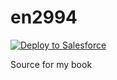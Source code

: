 en2994
======

<a href="https://githubsfdeploy.herokuapp.com?owner=skolakan&repo=forcedotcom-enterprise-architecture/tree/chapter-04">
  <img alt="Deploy to Salesforce"
       src="https://raw.githubusercontent.com/afawcett/githubsfdeploy/master/src/main/webapp/resources/img/deploy.png">
</a>

Source for my book



